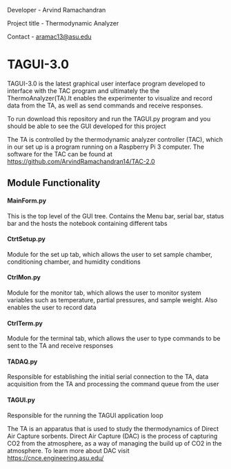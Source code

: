
Developer - Arvind Ramachandran

Project title -  Thermodynamic Analyzer 

Contact - aramac13@asu.edu

# TAGUI-3.0

TAGUI-3.0 is the latest graphical user interface program developed to interface with the TAC program and ultimately the the ThermoAnalyzer(TA).It enables the experimenter to visualize and record data from the TA, as well as send commands and receive responses. 

To run download this repository and run the TAGUI.py program and you should be able to see the GUI developed for this project

The TA is controlled by the thermodynamic analyzer controller (TAC), which in our set up is a program running on a Raspberry Pi 3 computer. The software for the TAC can be found at https://github.com/ArvindRamachandran14/TAC-2.0 

## Module Functionality 

#### MainForm.py 
This is the top level of the GUI tree. Contains the Menu bar, serial bar, status bar and the hosts the notebook containing different tabs 

#### CtrtSetup.py 
Module for the set up tab, which allows the user to set sample chamber, conditioning chamber, and humidity conditions

#### CtrlMon.py 
Module for the monitor tab, which allows the user to monitor system variables such as temperature, partial pressures, and sample weight. Also enables the user to record data

#### CtrlTerm.py 
Module for the terminal tab, which allows the user to type commands to be sent to the TA and receive responses

#### TADAQ.py

Responsible for establishing the initial serial connection to the TA, data acquisition from the TA and processing the command queue from the user

#### TAGUI.py

Responsible for the running the TAGUI application loop


The TA is an apparatus that is used to study the thermodynamics of Direct Air Capture sorbents. Direct Air Capture (DAC) is the process of capturing CO2 from the atmosphere, as a way of managing the build up of CO2 in the atmosphere. To learn more about DAC visit https://cnce.engineering.asu.edu/

